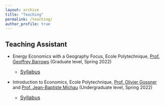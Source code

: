 ```yaml
---
layout: archive
title: "Teaching"
permalink: /teaching/
author_profile: true
---
```



## Teaching Assistant

- Energy Economics with a Geography Focus, Ecole Polytechnique, [Prof. Geoffrey Barrows](https://sites.google.com/site/geoffreybarrows/) (Graduate level, Spring 2022)
  - <span style="font-size:medium;"> [Syllabus](https://tlmonnier.github.io/files/syllabus567A.pdf)</span>
  
- Introduction to Economics, Ecole Polytechnique, [Prof. Olivier Gossner](http://gossner.me/) and [Prof. Jean-Baptiste Michau](https://sites.google.com/site/jbmichau/) (Undergraduate level, Spring 2022)
  - <span style="font-size:medium;"> [Syllabus](https://tlmonnier.github.io/files/SyllabusX.pdf)</span>